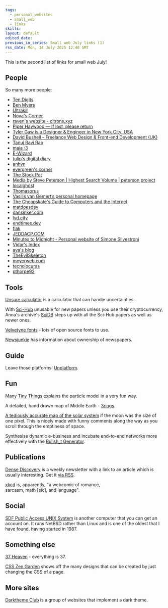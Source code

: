 ```yaml
---
tags:
  - personal_websites
  - small_web
  - links
skills: 
layout: default
edited_date: 
previous_in_series: Small web July links (1)
rss_date: Mon, 14 July 2025 12:48 GMT
---
```

This is the second list of links for small web July!
## People
So many more people:
- [Ten Digits](https://tendigits.space/)
- [Ben Myers](https://benmyers.dev/)
- [Ultrakill](https://ultrakill.nekoweb.org/home)
- [Nova's Corner](https://pastel-skies.nekoweb.org/home.html)
- [raven's website - citrons.xyz](https://citrons.xyz/)
- [Piper Haywood — If lost, please return](https://piperhaywood.com/)
- [Tyler Gaw is a Designer & Engineer in New York City, USA](https://tylergaw.com/)
- [David Bushell – Freelance Web Design & Front-end Development (UK)](https://dbushell.com/)
- [Tanuj Ravi Rao](https://tansanrao.com/)
- [maia :3](https://maia.crimew.gay/)
- [E-Wizard](https://e-wizard.neocities.org/journal)
- [tulip's digital diary](https://blog.platinumtulip.net/)
- [anhvn](https://anhvn.com/)
- [evergreen's corner](https://elj.me/)
- [The Stock Pot](https://www.thestockpot.net/)
- [Media by Steve Peterson | Highest Search Volume | peterson project](https://thepetersonproject.com/)
- [localghost](https://localghost.dev/)
- [Thomasorus](https://thomasorus.com/home.html)
- [Vasilis van Gemert’s personal homepage](https://vasilis.nl/)
- [The Cheapskate's Guide to Computers and the Internet](https://cheapskatesguide.org/)
- [matdoesdev](https://matdoes.dev/)
- [dansinker.com](https://dansinker.com/)
- [lyd.city](https://lyd.city/)
- [endtimes.dev](https://endtimes.dev/)
- [flak](https://flak.tedunangst.com/)
- [JEDDACP.COM](https://jeddacp.com/)
- [Minutes to Midnight - Personal website of Simone Silvestroni](https://minutestomidnight.co.uk/)
- [Vidar's Index](https://www.vidarholen.net/contents/)
- [ava's blog](https://blog.avas.space/)
- [TheEvilSkeleton](https://tesk.page/)
- [meyerweb.com](https://meyerweb.com/)
- [tecnolocuras](https://tecnolocuras.com/)
- [pthorpe92](https://pthorpe92.dev/)
## Tools
[Unsure calculator](https://filiph.github.io/napkin/) is a calculator that can handle uncertainties.

With [Sci-Hub](https://sci-hub.st/) unusable for new papers unless you use their cryptocurrency, Anna's archive's [SciDB](https://annas-archive.org/scidb) steps up with all the Sci-Hub papers as well as newer ones.

[Velvetyne fonts](https://velvetyne.fr/) - lots of open source fonts to use.

[Newsjunkie](https://www.newsjunkie.net/) has information about ownership of newspapers.
## Guide
Leave those platforms! [Unplatform](https://unplatform.fromthesuperhighway.com/).
## Fun
[Many Tiny Things](https://manytinythings.github.io/) explains the particle model in a very fun way.

A detailed, hand drawn map of Middle Earth - [3rings](https://3rin.gs/).

[A tediously accurate map of the solar system](https://joshworth.com/dev/pixelspace/pixelspace_solarsystem.html) if the moon was the size of one pixel. This is nicely made with funny comments along the way as you scroll through the emptiness of space.

Synthesise dynamic e-business and incubate end-to-end networks more effectively with the [Bullsh_t Generator](https://www.bullshitgenerator.com/).
## Publications
[Dense Discovery](https://www.densediscovery.com/) is a weekly newsletter with a link to an article which is usually interesting. Get it [via RSS](https://www.densediscovery.com/feed/).

[xkcd](https://xkcd.com/) is, apparently, "a webcomic of romance,  
sarcasm, math \[sic], and language". 
## Social
[SDF Public Access UNIX System](https://sdf.org/?welcome) is another computer that you can get an account on. It runs NetBSD rather than Linux and is one of the oldest that I have found, having started in 1987.
## Something else
[37 Heaven](http://thirty-seven.org/) - everything is 37.

[CSS Zen Garden](https://www.csszengarden.com/) shows off the many designs that can be created by just changing the CSS of a page.
## More sites
[Darktheme Club](https://darktheme.club/) is a group of websites that implement a dark theme.

